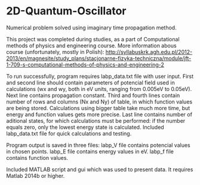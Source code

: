# 2D-Quantum-Oscillator
Numerical problem solved using imaginary time propagation method.

This project was completed during studies, as a part of Computational methods of physics and engineering course.
More information abous course (unfortunately, mostly in Polish):
http://syllabuskrk.agh.edu.pl/2012-2013/en/magnesite/study_plans/stacjonarne-fizyka-techniczna/module/jft-1-709-s-computational-methods-of-physics-and-engineering-2

To run successfully, program requires labp_data.txt file with user input. First and second line should contain parameters of potencial field used in calculations (wx and wy, both in eV units, ranging from 0.005eV to 0.05eV). Next line contains propagation constant. Third and fourth lines contain number of rows and columns (Nx and Ny) of table, in which function values are being stored. Calculations using bigger table take much more time, but energy and function values gets more precise. Last line contains number of aditional states, for which calculations must be performed: if the number equals zero, only the lowest energy state is calculated.
Included labp_data.txt file for quick calculations and testing.

Program output is saved in three files:
labp_V file contains potencial values in chosen points.
labp_E file contains energy values in eV.
labp_f file contains function values.

Included MATLAB script and gui which was used to present data. It requires Matlab 2014b or higher.
